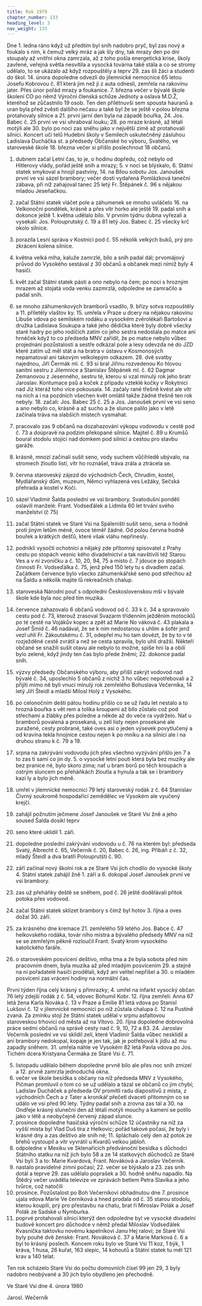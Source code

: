 ```yaml
---
title: Rok 1979
chapter_number: 133
heading_level: 3
nav_weight: 133
---
```



Dne 1. ledna ráno když už předtím byl sníh nadobro pryč, byl zas nový a foukalo s ním, k čemuž
velký mráz a jak šly dny, tak mrazy den po dni stoupaly až vnitřní okna zamrzala, až z toho pošla
energetická krise, školy zavřené, veřejná světla nesvítila a vysocká továrna také stála a co se stromy
udělalo, to se ukázalo až když rozpouštěly a teprv 29. zas šli žáci a studenti do škol.
14. února dopoledne odvezli do jilemnické nemocnice 65 letou Josefu Kobrovou č. 81 která jim
než ji z auta odnesli, zemřela na rakovinu jater. Přes únor pořád mrazy a foukanice.
7. března večer v bývalé škole školení CO po němž Výroční členská schůze Jednoty a oslava
M.D.Ž, kteréhož se zůčastnilo 19 osob. Ten den přílétnuvší sem spousta hauranů a uran byla před­
zvěsti dalšího nečasu a také byl že se ještě v polou března protahovaly silnice a 21. první jarní den
byla na západě bouřka, 24. Jos. Babec č. 25 první ve vsi uhraboval louku; 28. po mraze krásně, až
létali motýli ale 30. bylo po noci zas sněhu jako v největší zimě až protahovali silnici. Koncert uči­
telů Hudební školy v Semilech uskutečněný zásluhou Ladislava Ducháčka st. a předsedy Občanské­
ho výboru, Svatého, ve staroveské škole 18. března večer si přišlo poslechnout 18 občanů.
1. dubnem začal Letní čas, to je, o hodinu dopředu, což nebylo od Hitlerovy vlády, pořád ještě
sníh a mrazy; 5. v noci se blýskalo, 6. Státní statek smykoval a hnojil pastviny, 14. na Bílou sobotu
Jos. Janoušek první ve vsi sázel brambory; večer dosti vydařená Pomlázková taneční zábava, při níž
zahajoval tanec 25 letý Fr. Štěpánek č. 96 s nějakou mladou Jeseňačkou.
12. začal Státní statek vláčet pole a záhumenek se mnoho uvláčelo 16. na Velkonoční pondělek,
krásně a přes vítr horko ale ještě 19. padal sníh a dokonce ještě 1. května udělalo bílo. V prvním
týdnu dubna vyřezali a vysekali: Jos. Polouprutský č. 19 a 81 letý Jos. Babec č. 25 všecky krč okolo
silnice.

20. porazila Lesní správa v Kostnici pod č. 55 několik velkých buků, prý pro zkrácení kolena
silnice.

1. května velká mlha, kaluže zamrzlé, bílo a sníh padal dál; prvomájový průvod do Vysokého
sestával z 30 občanů a občanek mezi nimiž byly 4 hasiči.
5. květ začal Státní statek pásti a ono nebylo na čem; po noci s hrozným mrazem až stojatá voda
venku zazmrzlá, odpoledne se zamračilo a padal sníh.
8. se mnoho záhumenkových bramborů vsadilo, 9. břízy sotva rozpouštěly a 11. přiletěly vlaštov­
ky. 15. umřela v Praze u dcery na nějakou rakovinu Libuše vdova po semilském rodáku a vysockém
zvěrolékaři Bartošovi a družka Ladislava Soukupa a také jeho dědička které byly dobré všecky staré
hadry po jeho rodičích zatím co jeho sestra nedostala po matce ani hrnéček když to co předseda
MNV zařídil, že po matce nebylo vůbec projednání pozůstalosti a sestře odkázal pole a lesy odevzda­
né do JZD které zatím už měl stát a na bratra v ústavu v Kosmonosých nepamatoval ani takovým
velkolepým odkazem. 28. dvě svatby najednou, Jiří Čermák ml. č. 93 si bral Jiřinu rozvedenou Ko­
hlovou sanitní sestru z Jilemnice a Stanislav Štěpánek ml. č. 62 Dagmar Zemanovou z Jesenného,
sestru té, kterou si vzal minulý rok jeho bratr Jaroslav. Kontumace psů a koček z případu vzteklé
kočky v Rokytnici nad Jiz kteráž toho více pokousala. 14. začaly rané třešně kvést ale vítr na nich
a i na pozdních všechen květ omlátil takže žádné třešně ten rok nebyly. 18. začali: Jos. Babec 25
č. 25 a Jos. Janoušek první ve vsi seno a ano nebylo co, krásně a až sucho a že slunce palilo jako
v letě začínala tráva na slabších místech vysmahat.
27. pracovalo zas 9 občanů na dozahazování výkopu vodovodu v cestě pod č. 73 a doúpravě na
podzim překopané silnice. Majitel č. 89 u Krumšů boural stodolu stojící nad domkem pod silnicí
a cestou pro stavbu garáže.
30. krásně, mnozí začinali sušit seno, vody suchem vůčihledě ubývalo, na stromech žloutlo listí,
vítr ho roznášel, tráva zrála a ztrácela se.


2. června staroveský zájezd do východních Čech, Chrudim, kostel, Mydlářanský dům, muzeum,
Němci vyhlazená ves Ležáky, Sečská přehrada a kostel v Koči.
3. sázel Vladimír Šalda poslední ve vsi brambory. Svatodušní pondělí oslavili manželé: Frant.
Vodseďálek a Lidmila 60 let trvání svého manželství (č 75)
11. začal Státní statek ve Staré Vsi na Spáleništi sušit seno, sena o hodně proti jiným letům méně,
ovoce téměř žádné. Od polou června hodně bouřek a krátkých dešťů, které však vláhu nepřinesly.
23. podnikli vysočtí ochotníci a nějaký zde přítomný spisovatel z Prahy cestu po stopách vesnic­
kého divadelnictví a tak navštívili též Starou Ves a v ní zvoničku a č. 10, 20, 94, 75 a místo č. 7
jdouce po stopách činnosti Fr. Vodseďálka č. 75, jenž před 150 lety tu s divadlem začal.
Začátkem července bylo všecko záhumenkářské seno pod střechou až na Šaldu a několik majite­
lů rekreačních chalup.
15. staroveská Národní pouť s odpoledni Československou mši v bývalé škole kde byla noc před
tím muzika.

22. července zahazovalo 6 občanů vodovod od č. 33 k č. 34 a spravovalo cestu pod č. 73, kterouž
zrasoval Svazarm třídenním ježděním motociklů po té cestě na Vojákův kopec a zpět až Marie No­
váková č. 43 plakala a Josef Šmíd č. 46 nadával, že se k nim nedostanou s uhlím a šofér jenž vezl uhlí
Fr. Zákoutskému č. 31, odepřel mu ho tam dovézt, že by to v té rozježděné cestě zvrátil a než se
cesta spravila, bylo uhlí dražší. Někteří občané se snažili sušit otavu ale nebylo to možné, spíše hni­
la a obilí bylo zelené, když jindy ten čas bylo přede žněmi; 22. dokonce padal sníh.
28. výzvy předsedy Občanského výboru, aby přišli zakrýt vodovod nad bývalé č. 34, uposlechlo
5 občanů z nichž 3 ho vůbec nepotřebovali a 2 přijíti mimo ně byli vnuci minulý rok zemřelého
Bohuslava Večerníka, 14 letý Jiří Šteidl a mladší Milosl Holý z Vysokého.
30. po celonočním dešti pátou hodinu přišlo co se už řadu let nestalo a to hrozná bouřka s vět­
rem a tolika kroupami až bílo zůstalo což pod střechami a žlábky přes poledne a někde až do veče­
ra vydrželo. Nať u bramborů povalená a prosekaná, u zelí listy nejen prosekané ale zuražené, cesty
probrané, také oves asi o jeden výsevek povytlučený a od kravína tekla hnojnice cestou nejen k po­
mníku a na silnici ale i na druhou stranu k č. 79 a 19.

4. srpna na zakrývání vodovodu jich přes všechno vyzývání přišlo jen 7 a to zas ti samí co jin­
dy. 5. o vysocké letní pouti která byla bez muziky ale bez pranice né, bylo skoro zima; nať u bram­
borů po těch kroupách a ostrým sluncem po přeháňkách žloutla a hynula a tak se i brambory kazi­
ly a bylo jich méně.
14. umřel v jilemnické nemocnici 79 letý staroveský rodák z č. 64 Stanislav Čivrný soukromě
hospodařící zemědělec ve Vysokém ale vyučený krejčí.
17. zahájil požnutím ječmene Josef Janoušek ve Staré Vsi žně a jeho soused Šalda dosikl teprv
20. seno které uklidil 1. září.

25. dopoledne poslední zakrývání vodovodu u č. 76 na kterém byl: předseda Svatý, Albrecht
č. 65, Večerník č. 20, Babec č. 26, ing. Přibáň z č. 32, mladý Šteidl a dva bratři Polouprutští č. 90.
3. září začínal nový školní rok a ze Staré Vsi jich chodilo do vysocké školy 4. Státní statek zahájil
žně 1. září a 6. dokopal Josef Janoušek první ve vsi brambory.
15. zas už přeháňky deště se sněhem, pod č. 26 ještě dodělávali přítok potoka přes vodovod.
17. začal Státní statek sklízet brambory s čímž byl hotov 3. října a oves dožal 30. září.
27. za krásného dne kremace 21. zemřelého 59 letého Jos. Babce č. 47 helkovského rodáka, továr­
ního mistra a bývalého předsedy MNV na níž se se zemřelým pěkně rozloučil Frant. Svatý krom
vysockého katolického faráře.
23. o staroveském posvícení deštivo, mlha tma a že byla sobota před ním pracovním dnem, byla
muzika až před mladým posvícením 29. a stejně na ni pořadatelé hasiči prodělali, když ani velitel
nepřišel a 30. o mladém posvícení zas vrácení hodiny na normální čas.


První týden října celý krásný s přimrazky; 4. umřel na infarkt vysocký občan 76 letý zdejší rodák
z č. 54, vdovec Bohumil Kobr.
12. října zemřeli: Anna 67 letá žena Karla Nováka č. 13 v Praze a Emilie 81 letá vdova po Stanisl
Lukšovi č. 12 v jilemnické nemocnici po níž zůstala chalupa č. 12 na Pustině zvaná.
Za zmínku stojí že Státní statek udělal v srpnu asfaltovou staroveskou trhovici od města až na
Vítovo. 20. října dopoledne dobrovolná práce sedmi občanů na správě cesty nad č. 9, 10, 72 a 83. 24.
Jaroslav Večerník poslední ve vsi sklidil zelí, které Vladimír Šalda vůbec nesklidil a ani brambory
nedokopal, kopaje je jen tak, jak je potřeboval k jídlu až mu zapadly sněhem.
31. umřela náhle ve Vysokém 82 letá Pavla vdova po Jos. Tichém dcera Kristyana Čermáka ze
Staré Vsi č. 71.

5. listopadu udělalo během dopoledne prvně bílo ale přes noc sníh zmizel a 12. prvně zamrzla
jednoduchá okna.
13. večer ve škole besídka s občany na níž předseda MNV z Vysokého, Pičman promluvil o tom
co se už udělalo a tázal se občanů co jim chybí; Ladislav Ducháček a předseda OV promítli radu
diapositivů z místa, z východních Čech a z Tater a kronikář přečetl dvaceti přítomným co se událo
ve vsi před 90 lety.
Týdny padal sníh a zrovna zas tál a 30. na Ondřeje krásný sluneční den až létali motýli mouchy
a kamení se potilo jako v létě a neobyčejně červený západ slunce.
9. prosince dopoledne hasičská výroční schůze 12 účastníky na níž za vyšší místa byl Vlad Duš­
tíra z Helkovic; pořád takové počasí, že byly i krásné dny a zas deštivo ale sníh né; 11. špláchalo celý
den až potok ze břehů vystoupil a vítr vyvrátil u Kvardů velkou jabloň.
13. odpoledne v Mexiku ve Sklenařicích předvánoční besídka s důchodci Státního statku na níž
jich bylo 58 a ze 14 statkových důchodců ze Staré Vsi byli 3 a to: Marie Kvardová, Frant. Nováková
a Jaroslav Večerník.
15. nastalo pravidelné zimní počasí; 22. večer se blýskalo a 23. zas sníh dotál a teprve 29. zas
udělalo poprašek a 30. hodně sněhu napadlo.
Na Štědrý večer uváděla televize ve zprávách betlem Petra Slavíka a jeho tvůrce, což natočili
10. prosince. Pozůstalost po Boh Večerníkovi obhadnutou dne 7. prosince ujala vdova Marie Ve­
černíková a hned prodala od č. 35 starou stodolu, kterou koupili, prý pro přestavbu na chatu, brat­
ři Miroslav Polák a Josef Polák ze Sadské u Nymburka.
15. poprvé protahovali silnici kterýž den odpoledne byl ve vysocké divadelní budově koncert pro
důchodce v němž předal Miloslav Vodseďálek Kvasnička taktovku novému kapelníkovi Janu Hej­
ralovi; ze Staré Vsi byly pouhé dvě ženské: Frant. Nováková č. 37 a Marie Marková č. 6 a byl to
krásný poslech.
Koncem roku bylo ve Staré Vsi 11 koz, 1 býk, 1 kráva, 1 husa, 26 kuřat, 163 slepic, 14 kohoutů
a Státní statek tu měl 121 krav a 140 telat.

Ten rok scházelo Staré Vsi do počtu domovních čísel 99 jen 29, 3 byly nadobro neobývané a 30
jich bylo obydleno jen přechodně.


Ve Staré Vsi dne 4. února 1980

Jarosl. Wečerník

